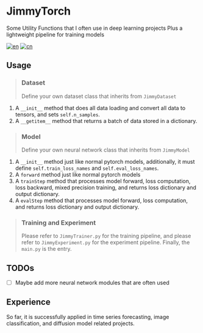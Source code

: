 # JimmyTorch
Some Utility Functions that I often use in deep learning projects
Plus a lightweight pipeline for training models

[![en](https://img.shields.io/badge/lang-en-blue.svg)](README.md)
[![cn](https://img.shields.io/badge/lang-cn-red.svg)](README.cn.md)

## Usage

> ### Dataset
> Define your own dataset class that inherits from `JimmyDataset`
1. A `__init__` method that does all data loading and convert all data to tensors, and sets `self.n_samples`.
2. A `__getitem__` method that returns a batch of data stored in a dictionary.

> ### Model
> Define your own neural network class that inherits from `JimmyModel`
1. A `__init__` method just like normal pytorch models, additionally, it must define `self.train_loss_names` and `self.eval_loss_names`.
2. A `forward` method just like normal pytorch models
3. A `trainStep` method that processes model forward, loss computation, loss backward, mixed precision training, and returns loss dictionary and output dictionary.
4. A `evalStep` method that processes model forward, loss computation, and returns loss dictionary and output dictionary.

> ### Training and Experiment
> Please refer to `JimmyTrainer.py` for the training pipeline, and please refer to `JimmyExperiment.py` for the experiment pipeline. Finally, the `main.py` is the entry.

## TODOs
- [ ] Maybe add more neural network modules that are often used

## Experience
So far, it is successfully applied in time series forecasting, image classification, and diffusion model related projects.

